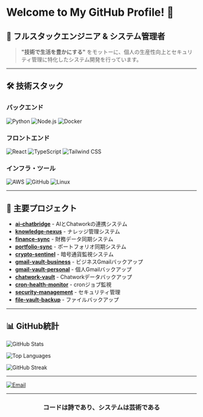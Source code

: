 # Welcome to My GitHub Profile! 👋

## 🚀 フルスタックエンジニア & システム管理者

> **"技術で生活を豊かにする"** をモットーに、個人の生産性向上とセキュリティ管理に特化したシステム開発を行っています。

---

## 🛠️ 技術スタック

### バックエンド
![Python](https://img.shields.io/badge/Python-3776AB?style=for-the-badge&logo=python&logoColor=white)
![Node.js](https://img.shields.io/badge/Node.js-43853D?style=for-the-badge&logo=node.js&logoColor=white)
![Docker](https://img.shields.io/badge/Docker-2496ED?style=for-the-badge&logo=docker&logoColor=white)

### フロントエンド
![React](https://img.shields.io/badge/React-20232A?style=for-the-badge&logo=react&logoColor=61DAFB)
![TypeScript](https://img.shields.io/badge/TypeScript-007ACC?style=for-the-badge&logo=typescript&logoColor=white)
![Tailwind CSS](https://img.shields.io/badge/Tailwind_CSS-38B2AC?style=for-the-badge&logo=tailwind-css&logoColor=white)

### インフラ・ツール
![AWS](https://img.shields.io/badge/AWS-232F3E?style=for-the-badge&logo=amazon-aws&logoColor=white)
![GitHub](https://img.shields.io/badge/GitHub-100000?style=for-the-badge&logo=github&logoColor=white)
![Linux](https://img.shields.io/badge/Linux-FCC624?style=for-the-badge&logo=linux&logoColor=black)

---

## 🎯 主要プロジェクト

- **[ai-chatbridge](https://github.com/akihiko-dev/akihiko-dev/ai-chatbridge)** - AIとChatworkの連携システム
- **[knowledge-nexus](https://github.com/akihiko-dev/akihiko-dev/knowledge-nexus)** - ナレッジ管理システム
- **[finance-sync](https://github.com/akihiko-dev/akihiko-dev/finance-sync)** - 財務データ同期システム
- **[portfolio-sync](https://github.com/akihiko-dev/akihiko-dev/portfolio-sync)** - ポートフォリオ同期システム
- **[crypto-sentinel](https://github.com/akihiko-dev/akihiko-dev/crypto-sentinel)** - 暗号通貨監視システム
- **[gmail-vault-business](https://github.com/akihiko-dev/akihiko-dev/gmail-vault-business)** - ビジネスGmailバックアップ
- **[gmail-vault-personal](https://github.com/akihiko-dev/akihiko-dev/gmail-vault-personal)** - 個人Gmailバックアップ
- **[chatwork-vault](https://github.com/akihiko-dev/akihiko-dev/chatwork-vault)** - Chatworkデータバックアップ
- **[cron-health-monitor](https://github.com/akihiko-dev/akihiko-dev/cron-health-monitor)** - cronジョブ監視
- **[security-management](https://github.com/akihiko-dev/akihiko-dev/security-management)** - セキュリティ管理
- **[file-vault-backup](https://github.com/akihiko-dev/akihiko-dev/file-vault-backup)** - ファイルバックアップ

---

## 📊 GitHub統計

![GitHub Stats](https://github-readme-stats.vercel.app/api?username=akihiko-dev&show_icons=true&theme=radical&hide_border=true)

![Top Languages](https://github-readme-stats.vercel.app/api/top-langs/?username=akihiko-dev&layout=compact&theme=radical&hide_border=true)

![GitHub Streak](https://github-readme-streak-stats.herokuapp.com/?user=akihiko-dev&theme=radical&hide_border=true)

---

[![Email](https://img.shields.io/badge/Email-D14836?style=for-the-badge&logo=gmail&logoColor=white)](mailto:straight.paa@gmail.cpm)

---

<div align="center">

###  **コードは詩であり、システムは芸術である**

</div>
